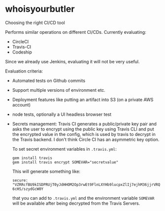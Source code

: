 # whoisyourbutler
Choosing the right CI/CD tool

Performs similar operations on different CI/CDs. 
Currently evaluating:

* CircleCI
* Travis-CI
* Codeship

Since we already use Jenkins, evaluating it will not be very useful.

Evaluation criteria:

* Automated tests on Github commits
* Support multiple versions of environment etc.
* Deployment features like putting an artifact into S3 (on a private AWS account)
* node tests, optionally a UI headless browser test

* Secrets management:
  Travis CI generates a public/private key pair and asks the user to encrypt using the public key using Travis CLI 
  and put the encrypted value in the config, which is used by travis to decrypt in the Travis backend.
  I don't think Circle CI has an asymmetric key option.

  To set secret environment variables in `.travis.yml`:
  
  ```
  gem install travis
  gem install travis encrypt SOMEVAR="secretvalue"
  ```

  This will generate something like:

  ```secure: "VZRRcfBU9kISDPRUjT0yJdHHOM2Op3rwEt9FlnLXYHb9lucpxZlIj7ejhM36jjrVRQ6cHS/szydGcW0Y```

  that you can add to `.travis.yml` and the environment variable `SOMEVAR` will be available after being decrypted from the Travis Servers.

